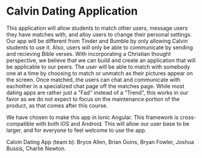 # Calvin Dating Application

This application will allow students to match other users, message users they have matches with, and alloy users to change their personal settings. Our app will be different from Tinder and Bumble by only allowing Calvin students to use it. Also, users will only be able to communicate by sending and recieving Bible verses. With incorporating a Christian thought perspective, we believe that we can build and create an application that will be applicable to our peers. The user will be able to match with somebody one at a time by choosing to match or unmatch as their pictures appear on the screen. Once matched, the users can chat and communicate with eachother in a specialized chat page off the matches page. While most dating apps are rather just a "Fad" instead of a "Trend", this works in our favor as we do not expect to focus on the maintenance portion of the product, as that comes after this course. 

We have chosen to make this app in Ionic Angular. This framework is cross-compatible with both iOS and Android. This will allow our user base to be larger, and for everyone to feel welcome to use the app. 

Calvin Dating App (team b): Bryce Allen, Brian Goins, Bryan Fowler, Joshua Bussis, Charlie Newton.
